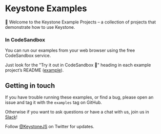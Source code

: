 # Keystone Examples

👋 Welcome to the Keystone Example Projects – a collection of projects that demonstrate how to use Keystone.

### In CodeSandbox

You can run our examples from your web browser using the free CodeSandbox service.

Just look for the "Try it out in CodeSandbox 🧪" heading in each example project’s README ([example](https://github.com/keystonejs/keystone/tree/main/examples/usecase-task-manager#try-it-out-in-codesandbox-)).

## Getting in touch

If you have trouble running these examples, or find a bug, please open an issue and tag it with the `examples` tag on GitHub.

Otherwise if you want to ask questions or have a chat with us, join us in [Slack](http://slack.keystonejs.com/)!

Follow [@KeystoneJS](https://twitter.com/keystonejs) on Twitter for updates.
